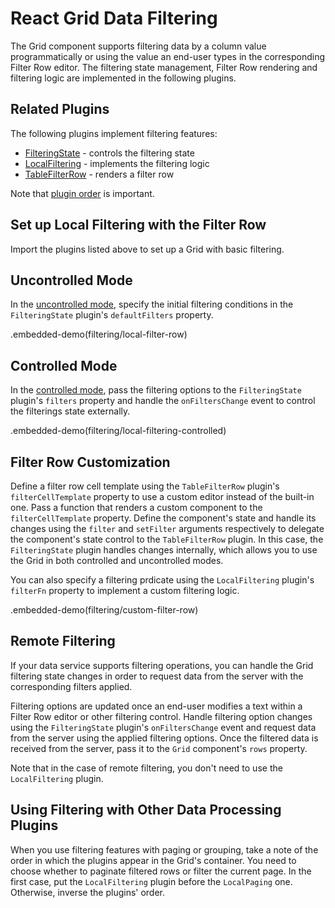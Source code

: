 # React Grid Data Filtering

The Grid component supports filtering data by a column value programmatically or using the value an end-user types in the corresponding Filter Row editor. The filtering state management, Filter Row rendering and filtering logic are implemented in the following plugins.

## Related Plugins

The following plugins implement filtering features:
- [FilteringState](../reference/filtering-state.md) - controls the filtering state
- [LocalFiltering](../reference/local-filtering.md) - implements the filtering logic
- [TableFilterRow](../reference/table-filter-row.md) - renders a filter row

Note that [plugin order](../README.md#plugin-order) is important.

## Set up Local Filtering with the Filter Row

Import the plugins listed above to set up a Grid with basic filtering.

## Uncontrolled Mode

In the [uncontrolled mode](controlled-and-uncontrolled-modes.md), specify the initial filtering conditions in the `FilteringState` plugin's `defaultFilters` property.

.embedded-demo(filtering/local-filter-row)

## Controlled Mode

In the [controlled mode](controlled-and-uncontrolled-modes.md), pass the filtering options to the `FilteringState` plugin's `filters` property and handle the `onFiltersChange` event to control the filterings state externally.

.embedded-demo(filtering/local-filtering-controlled)

## Filter Row Customization

Define a filter row cell template using the `TableFilterRow` plugin's `filterCellTemplate` property to use a custom editor instead of the built-in one. Pass a function that renders a custom component to the `filterCellTemplate` property. Define the component's state and handle its changes using the `filter` and `setFilter` arguments respectively to delegate the component's state control to the `TableFilterRow` plugin. In this case, the `FilteringState` plugin handles changes internally, which allows you to use the Grid in both controlled and uncontrolled modes.

You can also specify a filtering prdicate using the `LocalFiltering` plugin's `filterFn` property to implement a custom filtering logic.

.embedded-demo(filtering/custom-filter-row)

## Remote Filtering

If your data service supports filtering operations, you can handle the Grid filtering state changes in order to request data from the server with the corresponding filters applied.

Filtering options are updated once an end-user modifies a text within a Filter Row editor or other filtering control. Handle filtering option changes using the `FilteringState` plugin's `onFiltersChange` event and request data from the server using the applied filtering options. Once the filtered data is received from the server, pass it to the `Grid` component's `rows` property.

Note that in the case of remote filtering, you don't need to use the `LocalFiltering` plugin.

## Using Filtering with Other Data Processing Plugins

When you use filtering features with paging or grouping, take a note of the order in which the plugins appear in the Grid's container. You need to choose whether to paginate filtered rows or filter the current page. In the first case, put the `LocalFiltering` plugin before the `LocalPaging` one. Otherwise, inverse the plugins' order.

